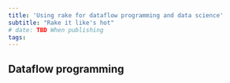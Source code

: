 ```yaml
---
title: 'Using rake for dataflow programming and data science'
subtitle: "Rake it like's hot"
# date: TBD When publishing
tags:
---
```


## Dataflow programming
